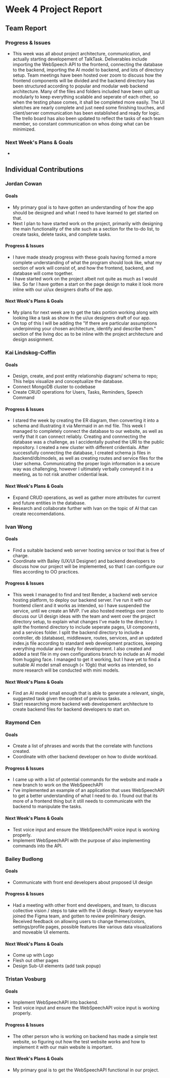 # Week 4 Project Report

## Team Report

### Progress & Issues

* This week was all about project architecture, communication, and actually starting developement of TalkTask. Deliverables include importing the WebSpeech API to the frontend, connecting the database to the backend, importing the AI model to backend, and lots of directory setup. Team meetings have been hosted over zoom to discuss how the frontend components will be divided and the backend directory has been structured according to popular and modular web backend architecture. Many of the files and folders included have been split up modularly to keep everything scalable and seperate of each other, so when the testing phase comes, it shall be completed more easily. The UI sketches are nearly complete and just need some finishing touches, and client/server communication has been established and ready for logic. The trello board has also been updated to reflect the tasks of each team member, so constant communication on whos doing what can be minimized.

### Next Week's Plans & Goals

* 

## Individual Contributions

### Jordan Cowan

#### Goals

* My primary goal is to have gotten an understanding of how the app should be designed and what I need to have learned to get started on that.
* Next I plan to have started work on the project, primarily with designing the main functionality of the site such as a section for the to-do list, to create tasks, delete tasks, and complete tasks.

#### Progress & Issues

*  I have made steady progress with these goals having formed a more complete understanding of what the program should look like, what my section of work will consist of, and how the frontend, backend, and database will come together.
*  I have started work on the project albeit not quite as much as I would like. So far I have gotten a start on the page design to make it look more inline with our ui/ux designers drafts of the app.

#### Next Week's Plans & Goals

* My plans for next week are to get the taks portion working along with looking like a task as show in the ui/ux designers draft of our app.
* On top of this I will be adding the "If there are particular assumptions underpinning your chosen architecture, identify and describe them." section of the living doc as to be inline with the project architecture and design assignment.

### Kai Lindskog-Coffin

#### Goals

* Design, create, and post entity relationship diagram/ schema to repo; This helps  visualize and conceptualize the database.
* Connect MongoDB cluster to codebase
* Create CRUD operations for Users, Tasks, Reminders, Speech Command

#### Progress & Issues

* I stared the week by creating the ER diagram, then converting it into a schema and illustrating it via Mermaid in an md file. This week I managed to completely connect the database to our website, as well as verify that it can connect reliably. Creating and connnecting the database was a challenge, as I accidentally pushed the URI to the public repository. I created a new cluster with different cridentials. After successfully connecting the database, I created schema js files in /backend/db/models, as well as creating routes and service files for the User schema. Communicating the proper login information in a secure way was challenging, however I ultimately verbally conveyed it in a meeting, as to not risk another cridential leak. 
#### Next Week's Plans & Goals

*   Expand CRUD operations, as well as gather more attributes for current and future entities in the database.
*   Research and collaborate further with Ivan on the topic of AI that can create reccomendations.

### Ivan Wong

#### Goals

* Find a suitable backend web server hosting service or tool that is free of charge.
* Coordinate with Bailey (UX/UI Designer) and backend developers to discuss how our project will be implemented, so that I can configure our files according to OO practices.

#### Progress & Issues

* This week I managed to find and test Render, a backend web service hosting platform, to deploy our backend server. I've run it with our frontend client and it works as intended, so I have suspended the service, until we create an MVP. I've also hosted meetings over zoom to discuss our UI design ideas with the team and went over the project directory setup, to explain what changes I've made to the directory. I split the frontend directory to include seperate pages, UI components, and a services folder. I split the backend directory to include a controller, db (database), middleware, routes, services, and an updated index.js file according to standard web development practices, keeping everything modular and ready for development. I also created and added a test file in my own configurations branch to include an AI model from hugging face. I managed to get it working, but I have yet to find a suitable AI model small enough (< 10gb) that works as intended, so more research will be conducted with mini models.

#### Next Week's Plans & Goals

* Find an AI model small enough that is able to generate a relevant, single, suggested task given the context of previous tasks.
* Start researching more backend web developement architecture to create backend files for backend developers to start on.

### Raymond Cen

#### Goals

* Create a list of phrases and words that the correlate with functions created.
* Coordinate with other backend developer on how to divide workload.

#### Progress & Issues

* I came up with a list of potential commands for the website and made a new branch to work on the WebSpeechAPI
* I've implemented an example of an application that uses WebSpeechAPI to get a better understanding of what I need to do. I found out that its more of a frontend thing but it still needs to communicate with the backend to manipulate the tasks. 

#### Next Week's Plans & Goals

* Test voice input and ensure the WebSpeechAPI voice input is working properly.
* Implement WebSpeechAPI with the purpose of also implementing commands into the API.

### Bailey Budlong

#### Goals

* Communicate with front end developers about proposed UI design

#### Progress & Issues

* Had a meeting with other front end developers, and team, to discuss collective vision / steps to take with the UI design. Nearly everyone has joined the Figma team, and gotten to review preliminary design. Received feedback on allowing users to change themes/colors, settings/profile pages, possible features like various data visualizations and moveable UI elements.

#### Next Week's Plans & Goals

* Come up with Logo
* Flesh out other pages
* Design Sub-UI elements (add task popup)

### Tristan Vosburg

#### Goals

* Implement WebSpeechAPI into backend.
* Test voice input and ensure the WebSpeechAPI voice input is working properly.

#### Progress & Issues

* The other person who is working on backend has made a simple test website, so figuring out how the test website works and how to implement it with our main website is important.

#### Next Week's Plans & Goals

* My primary goal is to get the WebSpeechAPI functional in our project.
